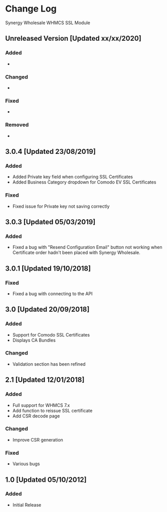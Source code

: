 # Change Log

Synergy Wholesale WHMCS SSL Module

## Unreleased Version [Updated xx/xx/2020]
### Added
-

### Changed
-

### Fixed
-

### Removed
- 

## 3.0.4 [Updated 23/08/2019]
### Added
- Added Private key field when configuring SSL Certificates
- Added Business Category dropdown for Comodo EV SSL Certificates

### Fixed
- Fixed issue for Private key not saving correctly

## 3.0.3 [Updated 05/03/2019]
### Added
- Fixed a bug with "Resend Configuration Email" button not working when Certificate order hadn't been placed with Synergy Wholesale.

## 3.0.1 [Updated 19/10/2018]
### Fixed
- Fixed a bug with connecting to the API

## 3.0 [Updated 20/09/2018]
### Added
- Support for Comodo SSL Certificates
- Displays CA Bundles

### Changed
- Validation section has been refined

## 2.1 [Updated 12/01/2018]
### Added
- Full support for WHMCS 7.x
- Add function to reissue SSL certificate
- Add CSR decode page

### Changed
- Improve CSR generation

### Fixed
- Various bugs

## 1.0 [Updated 05/10/2012]
### Added
- Initial Release
